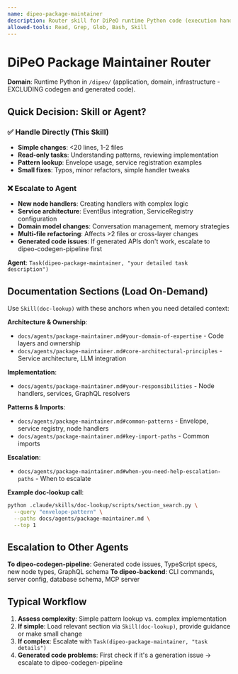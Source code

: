 ```yaml
---
name: dipeo-package-maintainer
description: Router skill for DiPeO runtime Python code (execution handlers, service architecture, domain models, LLM infrastructure). Use when task mentions node handlers, EventBus, ServiceRegistry, Envelope pattern, or domain logic. For simple tasks, handle directly; for complex work, escalate to dipeo-package-maintainer agent.
allowed-tools: Read, Grep, Glob, Bash, Skill
---
```


# DiPeO Package Maintainer Router

**Domain**: Runtime Python in `/dipeo/` (application, domain, infrastructure - EXCLUDING codegen and generated code).

## Quick Decision: Skill or Agent?

### ✅ Handle Directly (This Skill)
- **Simple changes**: <20 lines, 1-2 files
- **Read-only tasks**: Understanding patterns, reviewing implementation
- **Pattern lookup**: Envelope usage, service registration examples
- **Small fixes**: Typos, minor refactors, simple handler tweaks

### ❌ Escalate to Agent
- **New node handlers**: Creating handlers with complex logic
- **Service architecture**: EventBus integration, ServiceRegistry configuration
- **Domain model changes**: Conversation management, memory strategies
- **Multi-file refactoring**: Affects >2 files or cross-layer changes
- **Generated code issues**: If generated APIs don't work, escalate to dipeo-codegen-pipeline first

**Agent**: `Task(dipeo-package-maintainer, "your detailed task description")`

## Documentation Sections (Load On-Demand)

Use `Skill(doc-lookup)` with these anchors when you need detailed context:

**Architecture & Ownership**:
- `docs/agents/package-maintainer.md#your-domain-of-expertise` - Code layers and ownership
- `docs/agents/package-maintainer.md#core-architectural-principles` - Service architecture, LLM integration

**Implementation**:
- `docs/agents/package-maintainer.md#your-responsibilities` - Node handlers, services, GraphQL resolvers

**Patterns & Imports**:
- `docs/agents/package-maintainer.md#common-patterns` - Envelope, service registry, node handlers
- `docs/agents/package-maintainer.md#key-import-paths` - Common imports

**Escalation**:
- `docs/agents/package-maintainer.md#when-you-need-help-escalation-paths` - When to escalate

**Example doc-lookup call**:
```bash
python .claude/skills/doc-lookup/scripts/section_search.py \
  --query "envelope-pattern" \
  --paths docs/agents/package-maintainer.md \
  --top 1
```

## Escalation to Other Agents

**To dipeo-codegen-pipeline**: Generated code issues, TypeScript specs, new node types, GraphQL schema
**To dipeo-backend**: CLI commands, server config, database schema, MCP server

## Typical Workflow

1. **Assess complexity**: Simple pattern lookup vs. complex implementation
2. **If simple**: Load relevant section via `Skill(doc-lookup)`, provide guidance or make small change
3. **If complex**: Escalate with `Task(dipeo-package-maintainer, "task details")`
4. **Generated code problems**: First check if it's a generation issue → escalate to dipeo-codegen-pipeline
